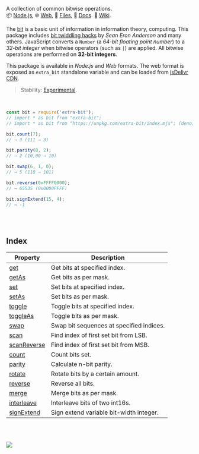 A collection of common bitwise operations.<br>
📦 [Node.js](https://www.npmjs.com/package/extra-bit),
🌐 [Web](https://www.npmjs.com/package/extra-bit.web),
📜 [Files](https://unpkg.com/extra-bit/),
📰 [Docs](https://nodef.github.io/extra-bit/).
📘 [Wiki](https://github.com/nodef/extra-bit/wiki/).

The [bit] is a basic unit of information in information theory, computing. This
package includes [bit twiddling hacks] by *Sean Eron Anderson* and many others.
JavaScript converts a `Number` (a *64-bit floating point number*) to a *32-bit*
*integer* when bitwise operators (such as `|`) are applied. All bitwise operations
are performed on **32-bit integers**.

This package is available in *Node.js* and *Web* formats. The web format
is exposed as `extra_bit` standalone variable and can be loaded from
[jsDelivr CDN].

> Stability: [Experimental](https://www.youtube.com/watch?v=L1j93RnIxEo).

[bit]: https://en.wikipedia.org/wiki/Bit
[bit twiddling hacks]: https://graphics.stanford.edu/~seander/bithacks.html
[jsDelivr CDN]: https://cdn.jsdelivr.net/npm/extra-bit.web/index.js

<br>

```javascript
const bit = require('extra-bit');
// import * as bit from "extra-bit";
// import * as bit from "https://unpkg.com/extra-bit/index.mjs"; (deno)

bit.count(7);
// → 3 (111 ⇒ 3)

bit.parity(8, 2);
// → 2 (10,00 ⇒ 10)

bit.swap(6, 1, 0);
// → 5 (110 ⇒ 101)

bit.reverse(0xFFFF0000);
// → 65535 (0x0000FFFF)

bit.signExtend(15, 4);
// → -1
```

<br>
<br>


## Index

| Property | Description |
|  ----  |  ----  |
| [get] | Get bits at specified index. |
| [getAs] | Get bits as per mask. |
| [set] | Set bits at specified index. |
| [setAs] | Set bits as per mask. |
| [toggle] | Toggle bits at specified index. |
| [toggleAs] | Toggle bits as per mask. |
| [swap] | Swap bit sequences at specified indices. |
| [scan] | Find index of first set bit from LSB. |
| [scanReverse] | Find index of first set bit from MSB. |
| [count] | Count bits set. |
| [parity] | Calculate n-bit parity. |
| [rotate] | Rotate bits by a certain amount. |
| [reverse] | Reverse all bits. |
| [merge] | Merge bits as per mask. |
| [interleave] | Interleave bits of two int16s. |
| [signExtend] | Sign extend variable bit-width integer. |

<br>
<br>


[![](https://img.youtube.com/vi/4Yy0pPTrHlk/maxresdefault.jpg)](https://www.youtube.com/watch?v=4Yy0pPTrHlk)


[get]: https://nodef.github.io/extra-bit/modules.html#get
[getAs]: https://nodef.github.io/extra-bit/modules.html#getAs
[set]: https://nodef.github.io/extra-bit/modules.html#set
[setAs]: https://nodef.github.io/extra-bit/modules.html#setAs
[toggle]: https://nodef.github.io/extra-bit/modules.html#toggle
[toggleAs]: https://nodef.github.io/extra-bit/modules.html#toggleAs
[swap]: https://nodef.github.io/extra-bit/modules.html#swap
[scan]: https://nodef.github.io/extra-bit/modules.html#scan
[scanReverse]: https://nodef.github.io/extra-bit/modules.html#scanReverse
[count]: https://nodef.github.io/extra-bit/modules.html#count
[parity]: https://nodef.github.io/extra-bit/modules.html#parity
[rotate]: https://nodef.github.io/extra-bit/modules.html#rotate
[reverse]: https://nodef.github.io/extra-bit/modules.html#reverse
[merge]: https://nodef.github.io/extra-bit/modules.html#merge
[interleave]: https://nodef.github.io/extra-bit/modules.html#interleave
[signExtend]: https://nodef.github.io/extra-bit/modules.html#signExtend
